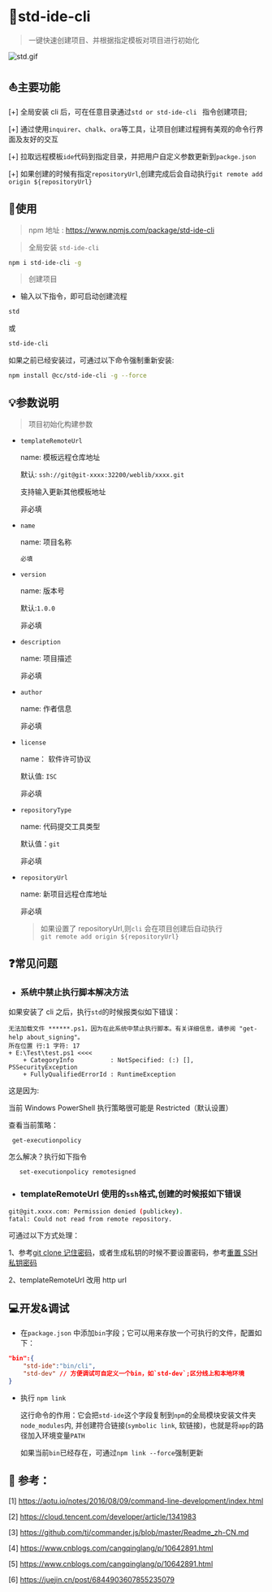 # :rocket:std-ide-cli

> 一键快速创建项目、并根据指定模板对项目进行初始化

![std.gif](./std-demo-effect.gif)

## :boat:主要功能

[+] 全局安装 cli 后，可在任意目录通过`std or std-ide-cli ` 指令创建项目;

[+] 通过使用`inquirer`、`chalk`、`ora`等工具，让项目创建过程拥有美观的命令行界面及友好的交互

[+] 拉取远程模板`ide`代码到指定目录，并把用户自定义参数更新到`packge.json`

[+] 如果创建的时候有指定`repositoryUrl`,创建完成后会自动执行`git remote add origin ${repositoryUrl}`

## :hammer:使用

> npm 地址 : https://www.npmjs.com/package/std-ide-cli

> 全局安装 `std-ide-cli`

```bash
npm i std-ide-cli -g
```

> 创建项目

-   输入以下指令，即可启动创建流程

```bash
std
```

或

```bash
std-ide-cli
```

如果之前已经安装过，可通过以下命令强制重新安装:

```bash
npm install @cc/std-ide-cli -g --force
```

## :bulb:参数说明

> 项目初始化构建参数

-   `templateRemoteUrl`

    name: 模板远程仓库地址

    默认: `ssh://git@git-xxxx:32200/weblib/xxxx.git`

    支持输入更新其他模板地址

    非必填

-   `name`

    name: 项目名称

    `必填`

-   `version`

    name: 版本号

    默认:`1.0.0`

    非必填

-   `description`

    name: 项目描述

    非必填

-   `author`

    name: 作者信息

    非必填

-   `license`

    name： 软件许可协议

    默认值: `ISC`

    非必填

-   `repositoryType`

    name: 代码提交工具类型

    默认值：`git`

    非必填

-   `repositoryUrl`

    name: 新项目远程仓库地址

    非必填

    > 如果设置了 repositoryUrl,则`cli` 会在项目创建后自动执行 <br/> `git remote add origin ${repositoryUrl} `

## :question:常见问题

-   ### 系统中禁止执行脚本解决方法

如果安装了 cli 之后，执行`std`的时候报类似如下错误：

```info
无法加载文件 ******.ps1，因为在此系统中禁止执行脚本。有关详细信息，请参阅 "get-help about_signing"。
所在位置 行:1 字符: 17
+ E:\Test\test.ps1 <<<<
    + CategoryInfo          : NotSpecified: (:) [], PSSecurityException
    + FullyQualifiedErrorId : RuntimeException
```

这是因为:

当前 Windows PowerShell 执行策略很可能是 Restricted（默认设置）

查看当前策略：

```bash
 get-executionpolicy
```

怎么解决？执行如下指令

```
   set-executionpolicy remotesigned
```

-   ### templateRemoteUrl 使用的`ssh`格式,创建的时候报如下错误

```bash
git@git.xxxx.com: Permission denied (publickey).
fatal: Could not read from remote repository.
```

可通过以下方式处理：

1、参考[git clone 记住密码](https://g.126.fm/02DWtg0)，或者生成私钥的时候不要设置密码，参考[重置 SSH 私钥密码](https://woodenrobot.me/2018/01/30/取消-SSH-私钥密码/)

2、templateRemoteUrl 改用 http url

## :computer:开发&调试

-   在`package.json` 中添加`bin`字段；它可以用来存放一个可执行的文件，配置如下：

```json
"bin":{
    "std-ide":"bin/cli",
    "std-dev" // 方便调试可自定义一个bin，如`std-dev`;区分线上和本地环境
}
```

-   执行 `npm link`

    这行命令的作用：它会把`std-ide`这个字段复制到`npm`的全局模块安装文件夹`node_modules`内,
    并创建符合链接(`symbolic link`, 软链接)，也就是将`app`的路径加入环境变量`PATH`

    如果当前`bin`已经存在，可通过`npm link --force`强制更新

## :blue_book: 参考：

[1] https://aotu.io/notes/2016/08/09/command-line-development/index.html

[2] https://cloud.tencent.com/developer/article/1341983

[3] https://github.com/tj/commander.js/blob/master/Readme_zh-CN.md

[4] https://www.cnblogs.com/cangqinglang/p/10642891.html

[5] https://www.cnblogs.com/cangqinglang/p/10642891.html

[6] https://juejin.cn/post/6844903607855235079
